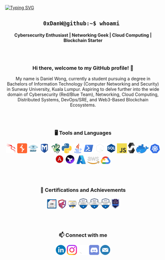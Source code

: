 [![Typing SVG](https://readme-typing-svg.demolab.com?font=Fira+Code&weight=500&size=60&pause=1000&color=00FF5B&center=true&vCenter=true&multiline=true&width=1000&height=100&lines=0xDanW)](https://git.io/typing-svg)

<h2 align='center'> <code>0xDanW@github:~$ whoami </code></h2>
<p align='center'><b>Cybersecurity Enthusiast | Networking Geek | Cloud Computing | Blockchain Starter</b></p>

<div align='center'>
<br></br>
<h3>Hi there, welcome to my GitHub profile! 👋</h3>
<p>My name is Daniel Wong, currently a student pursuing a degree in Bachelors of Information Technology (Computer Networking and Security) in Sunway University, Kuala Lumpur. Aspiring to delve further into the wide domain of Cybersecurity (Red/Blue Team), Networking, Cloud Computing, Distributed Systems, DevOps/SRE, and Web3-Based Blockchain Ecosystems. </p>

<br></br>
### 🖥️ Tools and Languages
![Kali Linux](./images/kalilinux.png "Kali Linux")
![BurpSuite](./images/BurpSuite.png "BurpSuite")
![Nmap](./images/nmap.png "Nmap")
![Metasploit](./images/metasploit.png "Metasploit")
![Hydra](./images/hydra.png "Hydra")
![Python](./images/python.png "Python")
![Java](./images/java.png "Java")
![PowerShell](./images/powershell.png "PowerShell")
![Bash](./images/bash-ligh.png "Bash")
![SQL](./images/sql.png "SQL")
![JavaScript](./images/javascript-block.png "JavaScript")
![Solidity](./images/solidity.png "Solidity")
![Docker](./images/docker.png "Docker")
![Kubernetes](./images/kube.png "Kubernetes")
![Ansible](./images/ansible.png "Ansible")
![Terraform](./images/terraform.png "Terraform")
![Microsoft Azure](./images/azure.png "Microsoft Azure")
![AWS](./images/aws-logo.png "AWS")
![Google Cloud Platform](./images/gcp.png "Google Cloud Platform")

<br></br>
### 🏅 Certifications and Achievements
<a href="https://aspen.eccouncil.org/VerifyBadge?type=certification&a=yhHxA35opmxSUBjynbeTeYYnkLpVhqB8kTXp9AzhxY8=">![CEH](./images/ceh.png "CEH")</a>
<a href="https://drive.google.com/file/d/1YHB7QLFOKGVucWV7ZH8qD-S0dIeJLQ5e/view">![TCM Security Practical Ethical Hacking](./images/tcm-sec.png "TCM Security Practical Ethical Hacking")</a>
<a href="https://www.credly.com/badges/403a1f86-2603-4c27-a451-7cfb9c142641/public_url">![Google Cybersecurity](./images/google-sec.png "Google Cybersecurity")</a>
<a href="https://www.credly.com/badges/195e6d1f-6f41-418d-9484-c3c5d385e476/public_url">![Microsoft Azure AI-900](./images/ai900.png "Microsoft Azure AI-900")</a>
<a href="https://www.credly.com/badges/460a3c4c-ef5c-4fe1-ac3e-977dd38bc2c7/public_url">![Microsoft Azure AZ-900](./images/az-900.png "Microsoft Azure AZ-900")</a>
<a href="https://www.credly.com/badges/ead76cff-9fed-40fa-81bd-dfb50178706e/linked_in_profile">![Microsoft Azure SC-900](./images/sc-900.png "Microsoft Azure SC-900")</a>
<a href="https://learn.opswatacademy.com/certificate/_H4vy8zJow">![Opswat ICIP](./images/icip.png "Opswat ICIP")</a>

<br></br>
### 📫 Connect with me
[![Linkedin](./images/linkedin.png "Linkedin")](https://www.linkedin.com/in/daniel-wong-yu-heng-276b0021a/)
[![Instagram](./images/instagram.png "Instagram")](https://www.instagram.com/danielwyh_/)
[![Github](./images/github.png "Github")](https://github.com/0xDanW)
[![Discord](./images/discord.png "Discord")](http://discordapp.com/users/619386770475188234)
[![Email](./images/mail.png "Email")](mailto:danielwyh.hello@gmail.com)

</div>
